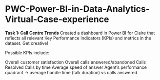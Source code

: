 # PWC-Power-BI-in-Data-Analytics-Virtual-Case-experience

**Task 1: Call Centre Trends**
Created a dashboard in Power BI for Claire that reflects all relevant Key Performance Indicators (KPIs) and metrics in the dataset. Get creative!

Possible KPIs include:

Overall customer satisfaction
Overall calls answered/abandoned
Calls Resolved
Calls by time
Average speed of answer
Agent’s performance quadrant -> average handle time (talk duration) vs calls answered
